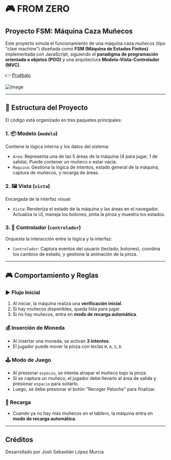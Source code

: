 # 🎮 FROM ZERO
## Proyecto FSM: Máquina Caza Muñecos

Este proyecto simula el funcionamiento de una máquina caza muñecos (tipo "claw machine") diseñada como **FSM (Máquina de Estados Finitos)** implementada con JavaScript, siguiendo el **paradigma de programación orientada a objetos (POO)** y una arquitectura **Modelo-Vista-Controlador (MVC)**.

👉 [Pruébalo](https://joshmessi10.github.io/FromZero/)

![Image](https://github.com/user-attachments/assets/d2ee005f-f1c4-4c64-8ffb-985785ed50b8)

---

## 🧩 Estructura del Proyecto

El código está organizado en tres paquetes principales:

### 1. 📦 Modelo (`modelo`)
Contiene la lógica interna y los datos del sistema:

- `Area`: Representa una de las 5 áreas de la máquina (4 para jugar, 1 de salida). Puede contener un muñeco o estar vacía.
- `Maquina`: Gestiona la lógica de intentos, estado general de la máquina, captura de muñecos, y recarga de áreas.

### 2. 🖼️ Vista (`vista`)
Encargada de la interfaz visual:

- `Vista`: Renderiza el estado de la máquina y las áreas en el navegador. Actualiza la UI, maneja los botones, pinta la pinza y muestra los estados.

### 3. 🧠 Controlador (`controlador`)
Orquesta la interacción entre la lógica y la interfaz:

- `Controlador`: Captura eventos del usuario (teclado, botones), coordina los cambios de estado, y gestiona la animación de la pinza.

---

## 🎮 Comportamiento y Reglas

### ▶️ Flujo Inicial
1. Al iniciar, la máquina realiza una **verificación inicial**.
2. Si hay muñecos disponibles, queda lista para jugar.
3. Si no hay muñecos, entra en **modo de recarga automática**.

### 💰 Inserción de Moneda
- Al insertar una moneda, se activan **3 intentos**.
- El jugador puede mover la pinza con teclas `W`, `A`, `S`, `D`.

### 🕹️ Modo de Juego
- Al presionar `espacio`, se intenta atrapar el muñeco bajo la pinza.
- Si se captura un muñeco, el jugador debe llevarlo al área de salida y presionar `espacio` para soltarlo.
- Luego, se debe presionar el botón "Recoger Peluche" para finalizar.

### 🔄 Recarga
- Cuando ya no hay más muñecos en el tablero, la máquina entra en **modo de recarga automática**.

---

## Créditos

Desarrollado por Josh Sebastián López Murcia 
